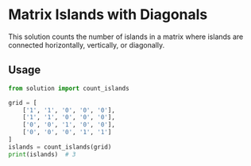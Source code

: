 # Matrix Islands with Diagonals

This solution counts the number of islands in a matrix where islands are connected horizontally, vertically, or diagonally.

## Usage

```python
from solution import count_islands

grid = [
    ['1', '1', '0', '0', '0'],
    ['1', '1', '0', '0', '0'],
    ['0', '0', '1', '0', '0'],
    ['0', '0', '0', '1', '1']
]
islands = count_islands(grid)
print(islands)  # 3
